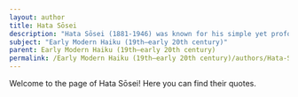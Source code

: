 ```yaml
---
layout: author
title: Hata Sōsei
description: "Hata Sōsei (1881-1946) was known for his simple yet profound haiku that captured the essence of nature. His work often emphasizes deep observation and a spiritual connection to the natural world."
subject: "Early Modern Haiku (19th–early 20th century)"
parent: Early Modern Haiku (19th–early 20th century)
permalink: /Early Modern Haiku (19th–early 20th century)/authors/Hata-Sōsei/
---
```


Welcome to the page of Hata Sōsei! Here you can find their quotes.

